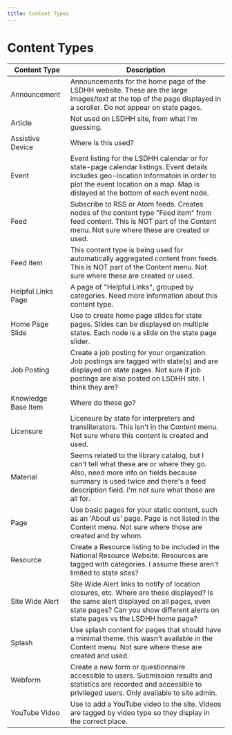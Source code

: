 ```yaml
---
title: Content Types
---
```


# Content Types

Content Type  |  Description
---------- | -------------
Announcement          | Announcements for the home page of the LSDHH website. These are the large images/text at the top of the page displayed in a scroller. Do not appear on state pages.
Article               | Not used on LSDHH site, from what I'm guessing.
Assistive Device      | Where is this used?
Event                 | Event listing for the LSDHH calendar or for state-page calendar listings. Event details includes geo-location informatoin in order to plot the event location on a map. Map is dislayed at the bottom of each event node. 
Feed                  | Subscribe to RSS or Atom feeds. Creates nodes of the content type "Feed item" from feed content. This is NOT part of the Content menu. Not sure where these are created or used. 
Feed item	          | This content type is being used for automatically aggregated content from feeds. This is NOT part of the Content menu. Not sure where these are created or used. 
Helpful Links Page	  | A page of "Helpful Links", grouped by categories. Need more information about this content type. 
Home Page Slide	      | Use to create home page slides for state pages. Slides can be displayed on multiple states. Each node is a slide on the state page slider. 
Job Posting	          | Create a job posting for your organization. Job postings are tagged with state(s) and are displayed on state pages. Not sure if job postings are also posted on LSDHH site. I think they are? 
Knowledge Base Item   | Where do these go?
Licensure	          | Licensure by state for interpreters and transliterators. This isn't in the Content menu. Not sure where this content is created and used. 
Material	          | Seems related to the library catalog, but I can't tell what these are or where they go. Also, need more info on fields because summary is used twice and there's a feed description field. I'm not sure what those are all for. 
Page	              | Use basic pages for your static content, such as an 'About us' page. Page is not listed in the Content menu. Not sure where those are created and by whom. 
Resource	          | Create a Resource listing to be included in the National Resource Website. Resources are tagged with categories. I assume these aren't limited to state sites? 
Site Wide Alert	      | Site Wide Alert links to notify of location closures, etc. Where are these displayed? Is the same alert displayed on all pages, even state pages? Can you show different alerts on state pages vs the LSDHH home page? 
Splash	              | Use splash content for pages that should have a minimal theme. this wasn't available in the Content menu. Not sure where these are created and used.  
Webform	              | Create a new form or questionnaire accessible to users. Submission results and statistics are recorded and accessible to privileged users. Only available to site admin. 
YouTube Video	      | Use to add a YouTube video to the site. Videos are tagged by video type so they display in the correct place. 